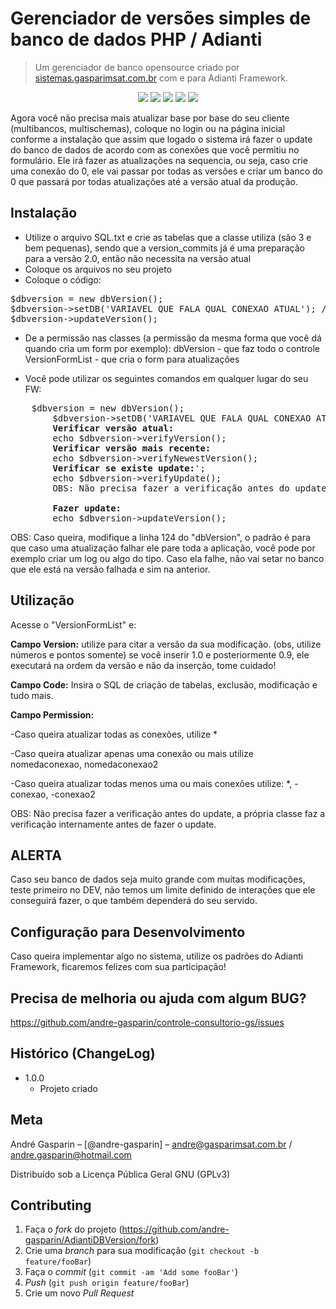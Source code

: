
# Gerenciador de versões simples de banco de dados  PHP / Adianti 
> Um gerenciador de banco opensource criado por <a href="https://sistemas.gasparimsat.com.br" target="_blank" rel="noopener">sistemas.gasparimsat.com.br</a> com e para Adianti Framework.

<p align="center">
<img src="https://img.shields.io/badge/VERSÃO-1.0.0-green">
<img src="https://img.shields.io/badge/Licença-GNU 3.0-success">
<img src="https://img.shields.io/badge/PHP-GasparimSat-blue">
<img src="https://img.shields.io/badge/PHP-Adianti-blue">
<img src="https://img.shields.io/badge/PHP->7.2-blueviolet">
</p>

Agora você não precisa mais atualizar base por base do seu cliente (multibancos, multischemas), coloque no login ou na página inicial conforme a instalação que assim que logado o sistema irá fazer o update do banco de dados de acordo com as conexões que você permitiu no formulário.
Ele irá fazer as atualizações na sequencia, ou seja, caso crie uma conexão do 0, ele vai passar por todas as versões e criar um banco do 0 que passará por todas atualizações até a versão atual da produção.


## Instalação

- Utilize o arquivo SQL.txt e crie as tabelas que a classe utiliza (são 3 e bem pequenas), sendo que a version_commits já é uma preparação para a versão 2.0, então não necessita na versão atual
- Coloque os arquivos no seu projeto
- Coloque o código:
<pre>
$dbversion = new dbVersion();
$dbversion->setDB('VARIAVEL QUE FALA QUAL CONEXAO ATUAL'); // Variavel com o nome do "conexao.ini", você pode fazer dinamicamente para atualizar de acordo com o usuário que logar
$dbversion->updateVersion();
</pre>
- De a permissão nas classes (a permissão da mesma forma que você dá quando cria um form por exemplo):
dbVersion 	- que faz todo o controle
VersionFormList - que cria o form para atualizações

- Você pode utilizar os seguintes comandos em qualquer lugar do seu FW:
<pre>
 	$dbversion = new dbVersion();
        $dbversion->setDB('VARIAVEL QUE FALA QUAL CONEXAO ATUAL');
        <b>Verificar versão atual:</b>
        echo $dbversion->verifyVersion();
        <b>Verificar versão mais recente:</b>
        echo $dbversion->verifyNewestVersion();
        <b>Verificar se existe update:</b>';
        echo $dbversion->verifyUpdate();
        OBS: Não precisa fazer a verificação antes do update, a própria classe faz a verificação internamente antes de fazer o update.

        <b>Fazer update:</b>
        echo $dbversion->updateVersion();
</pre>
OBS: Caso queira, modifique a linha 124 do "dbVersion", o padrão é para que caso uma atualização falhar ele pare toda a aplicação, você pode por exemplo criar um log ou algo do tipo.
Caso ela falhe, não vai setar no banco que ele está na versão falhada e sim na anterior.

## Utilização

Acesse o "VersionFormList" e:

<b>Campo Version:</b>  utilize para citar a versão da sua modificação. (obs, utilize números e pontos somente) se você inserir 1.0 e posteriormente 0.9, ele executará na ordem da versão e não da inserção, tome cuidado!

<b>Campo Code:</b> Insira o SQL de criação de tabelas, exclusão, modificação e tudo mais.

<b>Campo Permission:</b> 

-Caso queira atualizar todas as conexões, utilize *

-Caso queira atualizar apenas uma conexão ou mais utilize nomedaconexao, nomedaconexao2

-Caso queira atualizar todas menos uma ou mais conexões utilize:  *, -conexao, -conexao2


OBS: Não precisa fazer a verificação antes do update, a própria classe faz a verificação internamente antes de fazer o update.

## ALERTA
Caso seu banco de dados seja muito grande com muitas modificações, teste primeiro no DEV, não temos um limite definido de interações que ele conseguirá fazer, o que também dependerá do seu servido.

## Configuração para Desenvolvimento

Caso queira implementar algo no sistema, utilize os padrões do Adianti Framework, ficaremos felizes com sua participação!

## Precisa de melhoria ou ajuda com algum BUG?

<a href="https://github.com/andre-gasparin/AdiantiDBVersion/issues">https://github.com/andre-gasparin/controle-consultorio-gs/issues</a>


## Histórico (ChangeLog)

* 1.0.0
    * Projeto criado

## Meta

André Gasparin – [@andre-gasparin] – andre@gasparimsat.com.br / andre.gasparin@hotmail.com

Distribuído sob a Licença Pública Geral GNU (GPLv3) 


## Contributing

1. Faça o _fork_ do projeto (<https://github.com/andre-gasparin/AdiantiDBVersion/fork>)
2. Crie uma _branch_ para sua modificação (`git checkout -b feature/fooBar`)
3. Faça o _commit_ (`git commit -am 'Add some fooBar'`)
4. _Push_ (`git push origin feature/fooBar`)
5. Crie um novo _Pull Request_

